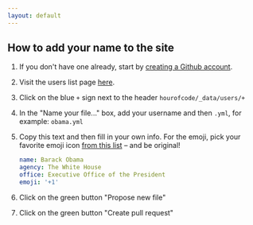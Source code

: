 ```yaml
---
layout: default
---
```


## How to add your name to the site

1. If you don't have one already, start by [creating a Github account](https://github.com). 
1. Visit the users list page [here](https://github.com/18F/hourofcode/tree/18f-pages/_data/users).
1. Click on the blue `+` sign next to the header `hourofcode/_data/users/+`
1. In the "Name your file..." box, add your username and then `.yml`, for example: `obama.yml`
1. Copy this text and then fill in your own info. For the emoji, pick your favorite emoji icon [from this list](http://www.emoji-cheat-sheet.com/) – and be original!

    ```yaml
    name: Barack Obama
    agency: The White House
    office: Executive Office of the President
    emoji: '+1'
    ```

1. Click on the green button "Propose new file"
1. Click on the green button "Create pull request"
